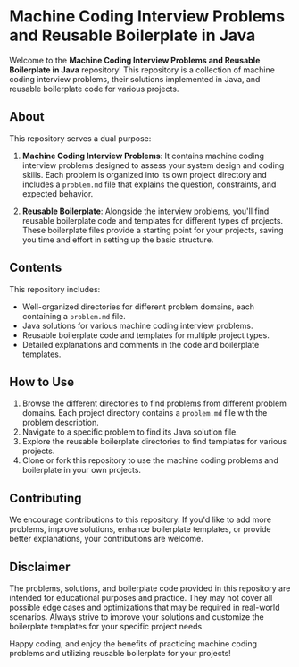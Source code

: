 # Machine Coding Interview Problems and Reusable Boilerplate in Java

Welcome to the **Machine Coding Interview Problems and Reusable Boilerplate in Java** repository! This repository is a collection of machine coding interview problems, their solutions implemented in Java, and reusable boilerplate code for various projects.

## About

This repository serves a dual purpose:

1. **Machine Coding Interview Problems**: It contains machine coding interview problems designed to assess your system design and coding skills. Each problem is organized into its own project directory and includes a `problem.md` file that explains the question, constraints, and expected behavior.

2. **Reusable Boilerplate**: Alongside the interview problems, you'll find reusable boilerplate code and templates for different types of projects. These boilerplate files provide a starting point for your projects, saving you time and effort in setting up the basic structure.

## Contents

This repository includes:

- Well-organized directories for different problem domains, each containing a `problem.md` file.
- Java solutions for various machine coding interview problems.
- Reusable boilerplate code and templates for multiple project types.
- Detailed explanations and comments in the code and boilerplate templates.

## How to Use

1. Browse the different directories to find problems from different problem domains. Each project directory contains a `problem.md` file with the problem description.
2. Navigate to a specific problem to find its Java solution file.
3. Explore the reusable boilerplate directories to find templates for various projects.
4. Clone or fork this repository to use the machine coding problems and boilerplate in your own projects.

## Contributing

We encourage contributions to this repository. If you'd like to add more problems, improve solutions, enhance boilerplate templates, or provide better explanations, your contributions are welcome.

## Disclaimer

The problems, solutions, and boilerplate code provided in this repository are intended for educational purposes and practice. They may not cover all possible edge cases and optimizations that may be required in real-world scenarios. Always strive to improve your solutions and customize the boilerplate templates for your specific project needs.

Happy coding, and enjoy the benefits of practicing machine coding problems and utilizing reusable boilerplate for your projects!
